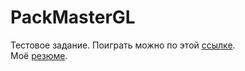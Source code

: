 # PackMasterGL
Тестовое задание. Поиграть можно по этой [ссылке](https://lichinkakote.github.io/PackMasterGL).<br/>
Моё [резюме](https://drive.google.com/file/d/12gGR8jPfaJ0aoyJ1i53fcblFIbXFiZwL/view?usp=sharing).

